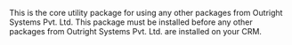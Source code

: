 This is the core utility package for using any other packages from Outright Systems Pvt. Ltd.
This package must be installed before any other packages from Outright Systems Pvt. Ltd. are installed on your CRM.
